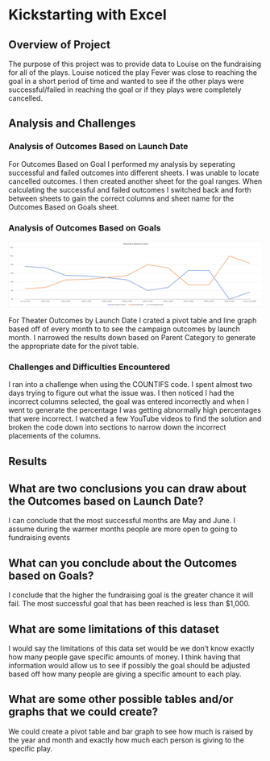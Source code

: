 # Kickstarting with Excel

## Overview of Project

The purpose of this project was to provide data to Louise on the fundraising for all of the plays. Louise noticed the play Fever was close to reaching the goal in a short period of time and wanted to see if the other plays were successful/failed in reaching the goal or if they plays were completely cancelled.

## Analysis and Challenges

### Analysis of Outcomes Based on Launch Date

For Outcomes Based on Goal I performed my analysis by seperating successful and failed outcomes into different sheets. I was unable to locate cancelled outcomes. I then created another sheet for the goal ranges. When calculating the successful and failed outcomes I switched back and forth between sheets to gain the correct columns and sheet name for the Outcomes Based on Goals sheet.

### Analysis of Outcomes Based on Goals

![Outcomes Based on Goals for Fundraisers](https://github.com/analystwil/kickstarter-analysis/blob/master/Outcomes_vs_Goals.png?raw=true)

For Theater Outcomes by Launch Date I crated a pivot table and line graph based off of every month to to see the campaign outcomes by launch month. I narrowed the results down based on Parent Category to generate the appropriate date for the pivot table.

### Challenges and Difficulties Encountered
I ran into a challenge when using the COUNTIFS code. I spent almost two days trying to figure out what the issue was. I then noticed I had the incorrect columns selected, the goal was entered incorrectly and when I went to generate the percentage I was getting abnormally high percentages that were incorrect. I watched a few YouTube videos to find the solution and broken the code down into sections to narrow down the incorrect placements of the columns.

## Results

## What are two conclusions you can draw about the Outcomes based on Launch Date?

I can conclude that the most successful months are May and June. I assume during the warmer months people are more open to going to fundraising events

## What can you conclude about the Outcomes based on Goals?

I conclude that the higher the fundraising goal is the greater chance it will fail. The most successful goal that has been reached is less than $1,000.

## What are some limitations of this dataset

I would say the limitations of this data set would be we don’t know exactly how many people gave specific amounts of money. I think having that information would allow us to see if possibly the goal should be adjusted based off how many people are giving a specific amount to each play.

## What are some other possible tables and/or graphs that we could create?

We could create a pivot table and bar graph to see how much is raised by the year and month and exactly how much each person is giving to the specific play.
